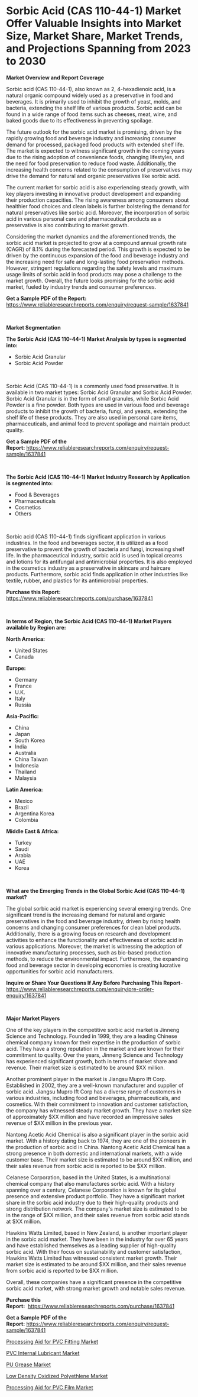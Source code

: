 <p><h1>Sorbic Acid (CAS 110-44-1) Market Offer Valuable Insights into Market Size, Market Share, Market Trends, and Projections Spanning from 2023 to 2030</h1></p><p><strong>Market Overview and Report Coverage</strong></p>
<p><p>Sorbic acid (CAS 110-44-1), also known as 2, 4-hexadienoic acid, is a natural organic compound widely used as a preservative in food and beverages. It is primarily used to inhibit the growth of yeast, molds, and bacteria, extending the shelf life of various products. Sorbic acid can be found in a wide range of food items such as cheeses, meat, wine, and baked goods due to its effectiveness in preventing spoilage.</p><p>The future outlook for the sorbic acid market is promising, driven by the rapidly growing food and beverage industry and increasing consumer demand for processed, packaged food products with extended shelf life. The market is expected to witness significant growth in the coming years due to the rising adoption of convenience foods, changing lifestyles, and the need for food preservation to reduce food waste. Additionally, the increasing health concerns related to the consumption of preservatives may drive the demand for natural and organic preservatives like sorbic acid.</p><p>The current market for sorbic acid is also experiencing steady growth, with key players investing in innovative product development and expanding their production capacities. The rising awareness among consumers about healthier food choices and clean labels is further bolstering the demand for natural preservatives like sorbic acid. Moreover, the incorporation of sorbic acid in various personal care and pharmaceutical products as a preservative is also contributing to market growth.</p><p>Considering the market dynamics and the aforementioned trends, the sorbic acid market is projected to grow at a compound annual growth rate (CAGR) of 8.1% during the forecasted period. This growth is expected to be driven by the continuous expansion of the food and beverage industry and the increasing need for safe and long-lasting food preservation methods. However, stringent regulations regarding the safety levels and maximum usage limits of sorbic acid in food products may pose a challenge to the market growth. Overall, the future looks promising for the sorbic acid market, fueled by industry trends and consumer preferences.</p></p>
<p><strong>Get a Sample PDF of the Report:</strong> <a href="https://www.reliableresearchreports.com/enquiry/request-sample/1637841">https://www.reliableresearchreports.com/enquiry/request-sample/1637841</a></p>
<p>&nbsp;</p>
<p><strong>Market Segmentation</strong></p>
<p><strong>The Sorbic Acid (CAS 110-44-1) Market Analysis by types is segmented into:</strong></p>
<p><ul><li>Sorbic Acid Granular</li><li>Sorbic Acid Powder</li></ul></p>
<p>&nbsp;</p>
<p><p>Sorbic Acid (CAS 110-44-1) is a commonly used food preservative. It is available in two market types: Sorbic Acid Granular and Sorbic Acid Powder. Sorbic Acid Granular is in the form of small granules, while Sorbic Acid Powder is a fine powder. Both types are used in various food and beverage products to inhibit the growth of bacteria, fungi, and yeasts, extending the shelf life of these products. They are also used in personal care items, pharmaceuticals, and animal feed to prevent spoilage and maintain product quality.</p></p>
<p><strong>Get a Sample PDF of the Report:</strong>&nbsp;<a href="https://www.reliableresearchreports.com/enquiry/request-sample/1637841">https://www.reliableresearchreports.com/enquiry/request-sample/1637841</a></p>
<p>&nbsp;</p>
<p><strong>The Sorbic Acid (CAS 110-44-1) Market Industry Research by Application is segmented into:</strong></p>
<p><ul><li>Food & Beverages</li><li>Pharmaceuticals</li><li>Cosmetics</li><li>Others</li></ul></p>
<p>&nbsp;</p>
<p><p>Sorbic acid (CAS 110-44-1) finds significant application in various industries. In the food and beverages sector, it is utilized as a food preservative to prevent the growth of bacteria and fungi, increasing shelf life. In the pharmaceutical industry, sorbic acid is used in topical creams and lotions for its antifungal and antimicrobial properties. It is also employed in the cosmetics industry as a preservative in skincare and haircare products. Furthermore, sorbic acid finds application in other industries like textile, rubber, and plastics for its antimicrobial properties.</p></p>
<p><strong>Purchase this Report:</strong>&nbsp; <a href="https://www.reliableresearchreports.com/purchase/1637841">https://www.reliableresearchreports.com/purchase/1637841</a></p>
<p>&nbsp;</p>
<p><strong>In terms of Region, the Sorbic Acid (CAS 110-44-1) Market Players available by Region are:</strong></p>
<p>
    <p> <strong> North America: </strong>
        <ul>
            <li>United States</li>
            <li>Canada</li>
        </ul>
        </p> 
    <p> <strong> Europe: </strong>
        <ul>
            <li>Germany</li>
            <li>France</li>
            <li>U.K.</li>
            <li>Italy</li>
            <li>Russia</li>
        </ul>
        </p> 
    <p> <strong> Asia-Pacific: </strong>
        <ul>
            <li>China</li>
            <li>Japan</li>
            <li>South Korea</li>
            <li>India</li>
            <li>Australia</li>
            <li>China Taiwan</li>
            <li>Indonesia</li>
            <li>Thailand</li>
            <li>Malaysia</li>
        </ul>
        </p> 
    <p> <strong> Latin America: </strong>
        <ul>
            <li>Mexico</li>
            <li>Brazil</li>
            <li>Argentina Korea</li>
            <li>Colombia</li>
        </ul>
        </p> 
    <p> <strong> Middle East & Africa: </strong>
        <ul>
            <li>Turkey</li>
            <li>Saudi</li>
            <li>Arabia</li>
            <li>UAE</li>
            <li>Korea</li>
        </ul>
    </p>
    </p>
<p>&nbsp;</p>
<p><strong>What are the Emerging Trends in the Global Sorbic Acid (CAS 110-44-1) market?</strong></p>
<p><p>The global sorbic acid market is experiencing several emerging trends. One significant trend is the increasing demand for natural and organic preservatives in the food and beverage industry, driven by rising health concerns and changing consumer preferences for clean label products. Additionally, there is a growing focus on research and development activities to enhance the functionality and effectiveness of sorbic acid in various applications. Moreover, the market is witnessing the adoption of innovative manufacturing processes, such as bio-based production methods, to reduce the environmental impact. Furthermore, the expanding food and beverage sector in developing economies is creating lucrative opportunities for sorbic acid manufacturers.</p></p>
<p><strong>Inquire or Share Your Questions If Any Before Purchasing This Report</strong>- <a href="https://www.reliableresearchreports.com/enquiry/pre-order-enquiry/1637841">https://www.reliableresearchreports.com/enquiry/pre-order-enquiry/1637841</a></p>
<p>&nbsp;</p>
<p><strong>Major Market Players</strong></p>
<p><p>One of the key players in the competitive sorbic acid market is Jinneng Science and Technology. Founded in 1999, they are a leading Chinese chemical company known for their expertise in the production of sorbic acid. They have a strong reputation in the market and are known for their commitment to quality. Over the years, Jinneng Science and Technology has experienced significant growth, both in terms of market share and revenue. Their market size is estimated to be around $XX million.</p><p>Another prominent player in the market is Jiangsu Mupro Ift Corp. Established in 2002, they are a well-known manufacturer and supplier of sorbic acid. Jiangsu Mupro Ift Corp has a diverse range of customers in various industries, including food and beverages, pharmaceuticals, and cosmetics. With their commitment to innovation and customer satisfaction, the company has witnessed steady market growth. They have a market size of approximately $XX million and have recorded an impressive sales revenue of $XX million in the previous year.</p><p>Nantong Acetic Acid Chemical is also a significant player in the sorbic acid market. With a history dating back to 1974, they are one of the pioneers in the production of sorbic acid in China. Nantong Acetic Acid Chemical has a strong presence in both domestic and international markets, with a wide customer base. Their market size is estimated to be around $XX million, and their sales revenue from sorbic acid is reported to be $XX million.</p><p>Celanese Corporation, based in the United States, is a multinational chemical company that also manufactures sorbic acid. With a history spanning over a century, Celanese Corporation is known for its global presence and extensive product portfolio. They have a significant market share in the sorbic acid industry due to their high-quality products and strong distribution network. The company's market size is estimated to be in the range of $XX million, and their sales revenue from sorbic acid stands at $XX million.</p><p>Hawkins Watts Limited, based in New Zealand, is another important player in the sorbic acid market. They have been in the industry for over 65 years and have established themselves as a leading supplier of high-quality sorbic acid. With their focus on sustainability and customer satisfaction, Hawkins Watts Limited has witnessed consistent market growth. Their market size is estimated to be around $XX million, and their sales revenue from sorbic acid is reported to be $XX million.</p><p>Overall, these companies have a significant presence in the competitive sorbic acid market, with strong market growth and notable sales revenue.</p></p>
<p><strong>Purchase this Report:</strong>&nbsp;&nbsp;<a href="https://www.reliableresearchreports.com/purchase/1637841">https://www.reliableresearchreports.com/purchase/1637841</a></p>
<p></p>
<p><strong>Get a Sample PDF of the Report:</strong>&nbsp;<a href="https://www.reliableresearchreports.com/enquiry/request-sample/1637841">https://www.reliableresearchreports.com/enquiry/request-sample/1637841</a></p>
<p><p><a href="https://github.com/mahnoor2003/Market-Research-Report-List-1/blob/main/processing-aid-for-pvc-fitting-market.md">Processing Aid for PVC Fitting Market</a></p><p><a href="https://github.com/provorikovar/Market-Research-Report-List-1/blob/main/pvc-internal-lubricant-market.md">PVC Internal Lubricant Market</a></p><p><a href="https://github.com/abdelrhmankishk22/Market-Research-Report-List-1/blob/main/pu-grease-market.md">PU Grease Market</a></p><p><a href="https://github.com/aliciawhite5576/Market-Research-Report-List-1/blob/main/low-density-oxidized-polyethlene-market.md">Low Density Oxidized Polyethlene Market</a></p><p><a href="https://github.com/marloy8/Market-Research-Report-List-1/blob/main/processing-aid-for-pvc-film-market.md">Processing Aid for PVC Film Market</a></p></p>
